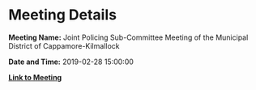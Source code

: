 # Meeting Details

**Meeting Name:** Joint Policing Sub-Committee Meeting of the Municipal District of Cappamore-Kilmallock

**Date and Time:** 2019-02-28 15:00:00

**[Link to Meeting](https://www.limerick.ie/council/whats-on/joint-policing-sub-committee-meeting-municipal-district-cappamore-kilmallock-0)**
